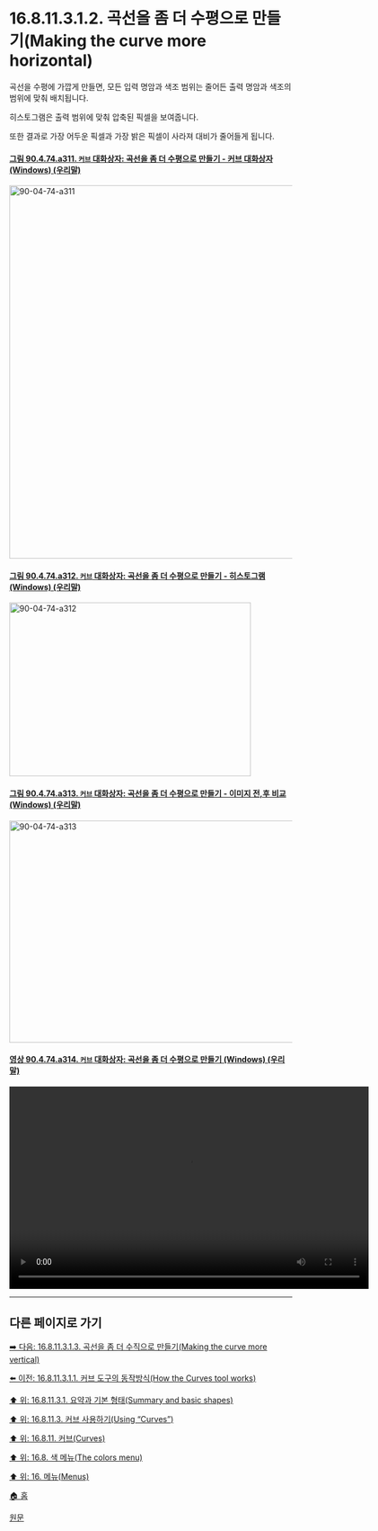 # 16.8.11.3.1.2. 곡선을 좀 더 수평으로 만들기(Making the curve more horizontal)
곡선을 수평에 가깝게 만들면, 모든 입력 명암과 색조 범위는 줄어든 출력 명암과 색조의 범위에 맞춰 배치됩니다.

히스토그램은 출력 범위에 맞춰 압축된 픽셀을 보여줍니다.

또한 결과로 가장 어두운 픽셀과 가장 밝은 픽셀이 사라져 대비가 줄어들게 됩니다.

<a id="90-04-74-a311"></a>

#### [그림 90.4.74.a311. `커브` 대화상자: 곡선을 좀 더 수평으로 만들기 - 커브 대화상자 (Windows) (우리말)](./90-04-0074-curves.md#90-04-74-a311)
<img width="774" height="664" alt="90-04-74-a311" src="https://github.com/user-attachments/assets/fcbe3fa0-4196-49bd-b65f-af6f7f89a731" />

<a id="90-04-74-a312"></a>

#### [그림 90.4.74.a312. `커브` 대화상자: 곡선을 좀 더 수평으로 만들기 - 히스토그램 (Windows) (우리말)](./90-04-0074-curves.md#90-04-74-a312)
<img width="430" height="309" alt="90-04-74-a312" src="https://github.com/user-attachments/assets/c9f7ce16-ab2a-4044-a4c4-9f9792de31a2" />

<a id="90-04-74-a313"></a>

#### [그림 90.4.74.a313. `커브` 대화상자: 곡선을 좀 더 수평으로 만들기 - 이미지 전,후 비교 (Windows) (우리말)](./90-04-0074-curves.md#90-04-74-a313)
<img width="640" height="395" alt="90-04-74-a313" src="https://github.com/user-attachments/assets/c6f54302-2362-4571-ae87-30de854bb382" />

<a id="90-04-74-a314"></a>

#### [영상 90.4.74.a314. `커브` 대화상자: 곡선을 좀 더 수평으로 만들기 (Windows) (우리말)](./90-04-0074-curves.md#90-04-74-a314)
<video controls="controls" width="640" height="360" src="https://github.com/user-attachments/assets/624f3da9-4d21-4f85-8b34-29bf282efc40"></video>

***

## 다른 페이지로 가기

[➡️ 다음: 16.8.11.3.1.3. 곡선을 좀 더 수직으로 만들기(Making the curve more vertical)](./16-08-11-03-01-03-making_the_curve_more_vertical.md)

[⬅️ 이전: 16.8.11.3.1.1. 커브 도구의 동작방식(How the Curves tool works)](./16-08-11-03-01-01-how_the_curves_tool_works.md)

[⬆️ 위: 16.8.11.3.1. 요약과 기본 형태(Summary and basic shapes)](./16-08-11-03-01-00-summary_n_basic_shapes.md)

[⬆️ 위: 16.8.11.3. 커브 사용하기(Using “Curves”)](./16-08-11-03-00-using_curves.md)

[⬆️ 위: 16.8.11. 커브(Curves)](./16-08-11-00-curves.md)

[⬆️ 위: 16.8. 색 메뉴(The colors menu)](./16-08-00-the-colors-menu.md)

[⬆️ 위: 16. 메뉴(Menus)](./16-00-menus.md)

[🏠 홈](./00-home.md)

[원문](https://docs.gimp.org/2.10/ko/gimp-tool-curves.html#idm31464)
